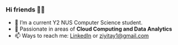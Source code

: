 ### Hi friends 👋👋

- 🌱 I’m a current Y2 NUS Computer Science student.
- 🔭 Passionate in areas of **Cloud Computing and Data Analytics**
- 📫 Ways to reach me:  [LinkedIn](https://www.linkedin.com/in/ziyitay) or ziyitay1@gmail.com

<!--
**tayziyi/tayziyi** is a ✨ _special_ ✨ repository because its `README.md` (this file) appears on your GitHub profile.

Here are some ideas to get you started:

- 🔭 I’m currently working on ...
- 🌱 I’m currently learning ...
- 👯 I’m looking to collaborate on ...
- 🤔 I’m looking for help with ...
- 💬 Ask me about ...
- 📫 How to reach me: ...
- 😄 Pronouns: ...
- ⚡ Fun fact: ...
-->
